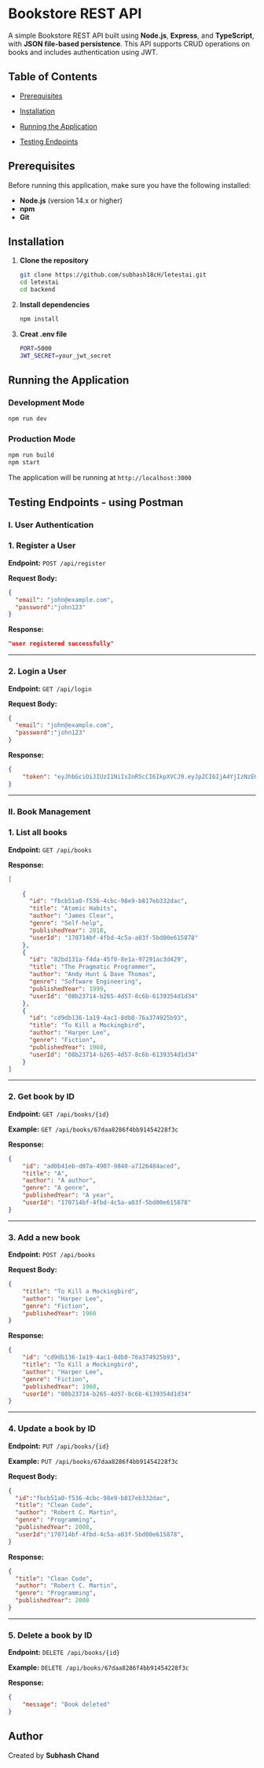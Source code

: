 # Bookstore REST API

A simple Bookstore REST API built using **Node.js**, **Express**, and **TypeScript**, with **JSON file-based persistence**. This API supports CRUD operations on books and includes authentication using JWT.


## Table of Contents

- [Prerequisites](#prerequisites)
- [Installation](#installation)

- [Running the Application](#running-the-application)
- [Testing Endpoints](#testing-endpoints)

## Prerequisites

Before running this application, make sure you have the following installed:

- **Node.js** (version 14.x or higher)
- **npm**
- **Git**

## Installation

1. **Clone the repository**
   ```bash
   git clone https://github.com/subhash18cH/letestai.git
   cd letestai
   cd backend
   ```

2. **Install dependencies**
   ```bash
   npm install
   ```

3. **Creat .env file**
   ```bash
   PORT=5000
   JWT_SECRET=your_jwt_secret
   ```
  

## Running the Application

### Development Mode
```bash
npm run dev
```

### Production Mode
```bash
npm run build
npm start
```

The application will be running at `http://localhost:3000`

## Testing Endpoints - using Postman

### I. User Authentication
### 1. Register a User
**Endpoint:** `POST /api/register`

**Request Body:**
```json
{
  "email": "john@example.com",
  "password":"john123"
}
```

**Response:**
```json
"user registered successfully"
```

---
### 2. Login a User
**Endpoint:** `GET /api/login`

**Request Body:**
```json
{
  "email": "john@example.com",
  "password":"john123"
}
```

**Response:**
```json
{
    "token": "eyJhbGciOiJIUzI1NiIsInR5cCI6IkpXVCJ9.eyJpZCI6IjA4YjIzNzE0LWIyNjUtNGQ1Ny04YzZiLTYxMzkzNTRkMWQzNCIsImVtYWlsIjoiY2FtYW5AZ21haWwuY29tIiwiaWF0IjoxNzUxNTA0MjU1LCJleHAiOjE3NTE1MDc4NTV9.sb69xyc_kLgmc3IKVM-Lb9VlNH857AFu5m4pCS4FjTg"
}
```
---
### II. Book Management 
### 1. List all books
**Endpoint:** `GET /api/books`

**Response:**
```json
[
    
    {
      "id": "fbcb51a0-f536-4cbc-98e9-b817eb332dac",
      "title": "Atomic Habits",
      "author": "James Clear",
      "genre": "Self-help",
      "publishedYear": 2018,
      "userId": "170714bf-4fbd-4c5a-a03f-5bd00e615878"
    },
    {
      "id": "82bd131a-f4da-45f0-8e1a-97291ac3d429",
      "title": "The Pragmatic Programmer",
      "author": "Andy Hunt & Dave Thomas",
      "genre": "Software Engineering",
      "publishedYear": 1999,
      "userId": "08b23714-b265-4d57-8c6b-6139354d1d34"
    },
    {
      "id": "cd9db136-1a19-4ac1-8db0-76a374925b93",
      "title": "To Kill a Mockingbird",
      "author": "Harper Lee",
      "genre": "Fiction",
      "publishedYear": 1960,
      "userId": "08b23714-b265-4d57-8c6b-6139354d1d34"
    }
]
```
---
### 2. Get book by ID 
**Endpoint:** `GET /api/books/{id}`

**Example:** `GET /api/books/67daa8286f4bb91454228f3c`

**Response:**
```json
{
    "id": "ad0b41eb-d07a-4907-9840-a7126484aced",
    "title": "A",
    "author": "A author",
    "genre": "A genre",
    "publishedYear": "A year",
    "userId": "170714bf-4fbd-4c5a-a03f-5bd00e615878"
}
```
---
### 3. Add a new book  
**Endpoint:** `POST /api/books`

**Request Body:**

```json
{
    "title": "To Kill a Mockingbird",
    "author": "Harper Lee",
    "genre": "Fiction",
    "publishedYear": 1960
}
```

**Response:**
```json
{
    "id": "cd9db136-1a19-4ac1-8db0-76a374925b93",
    "title": "To Kill a Mockingbird",
    "author": "Harper Lee",
    "genre": "Fiction",
    "publishedYear": 1960,
    "userId": "08b23714-b265-4d57-8c6b-6139354d1d34"
}
```
---
### 4. Update a book by ID 
**Endpoint:** `PUT /api/books/{id}`

**Example:** `PUT /api/books/67daa8286f4bb91454228f3c`

**Request Body:**

```json
{
  "id":"fbcb51a0-f536-4cbc-98e9-b817eb332dac",
  "title": "Clean Code",
  "author": "Robert C. Martin",
  "genre": "Programming",
  "publishedYear": 2008,
  "userId":"170714bf-4fbd-4c5a-a03f-5bd00e615878",
}
```

**Response:**
```json
{
  "title": "Clean Code",
  "author": "Robert C. Martin",
  "genre": "Programming",
  "publishedYear": 2008
}
```

---
### 5. Delete a book by ID
**Endpoint:** `DELETE /api/books/{id}`

**Example:** `DELETE /api/books/67daa8286f4bb91454228f3c`

**Response:**
```json
{
    "message": "Book deleted"
}
```

## Author
Created by **Subhash Chand**